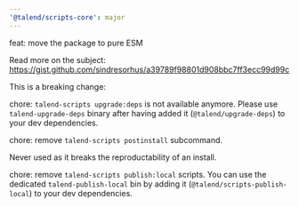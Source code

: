 ```yaml
---
'@talend/scripts-core': major
---
```


feat: move the package to pure ESM

Read more on the subject: https://gist.github.com/sindresorhus/a39789f98801d908bbc7ff3ecc99d99c
 

This is a breaking change:

chore: `talend-scripts upgrade:deps` is not available anymore. Please use `talend-upgrade-deps` binary after having added it (`@talend/upgrade-deps`) to your dev dependencies.


chore: remove `talend-scripts postinstall` subcommand. 

Never used as it breaks the reproductability of an install.

chore: remove `talend-scripts publish:local` scripts. You can use the dedicated `talend-publish-local` bin by adding it (`@talend/scripts-publish-local`) to your dev dependencies.

